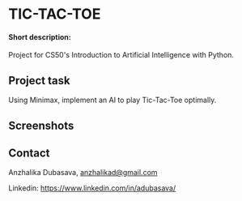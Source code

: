 ﻿# TIC-TAC-TOE
#### Short description:
Project for CS50's Introduction to Artificial Intelligence with Python.

## Project task

Using Minimax, implement an AI to play Tic-Tac-Toe optimally.

## Screenshots

## Contact
Anzhalika Dubasava, anzhalikad@gmail.com

Linkedin: https://www.linkedin.com/in/adubasava/